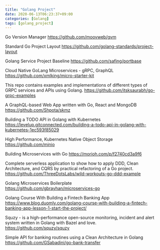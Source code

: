 ```yaml
---
title: "Golang Project"
date: 2020-06-13T06:23:37+09:00
categories: [Golang]
tags: [golang_project]
---
```

Go Version Manager
 https://github.com/moovweb/gvm
 
Standard Go Project Layout
 https://github.com/golang-standards/project-layout

Golang Service Project Baseline
 https://github.com/safing/portbase

Cloud Native GoLang Microservices - gRPC, GraphQL
 https://github.com/xmlking/micro-starter-kit

This repo contains examples and implementations of different types of GRPC services and APIs using Golang.
 https://github.com/itsksaurabh/go-grpc-examples

A GraphQL-based Web App written with Go, React and MongoDB
 https://github.com/Shpota/skmz

Building a TODO API in Golang with Kubernetes
 https://levelup.gitconnected.com/building-a-todo-api-in-golang-with-kubernetes-1ec593f85029

High Performance, Kubernetes Native Object Storage
 https://github.com/minio

Building Microservices with Go
 https://morioh.com/p/f2740cd3a9f6

Complete serverless application to show how to apply DDD, Clean Architecture, and CQRS by practical refactoring of a Go project.
 https://github.com/ThreeDotsLabs/wild-workouts-go-ddd-example

Golang Microservices Boilerplate
 https://github.com/gbrayhan/microservices-go

Golang Course With Building a Fintech Banking App
 https://www.blog.duomly.com/golang-course-with-building-a-fintech-banking-app-lesson-1-start-the-project/

Squzy - is a high-performance open-source monitoring, incident and alert system written in Golang with Bazel and love.
 https://github.com/squzy/squzy

Simple API for banking routines using a Clean Architecture in Golang
 https://github.com/GSabadini/go-bank-transfer
